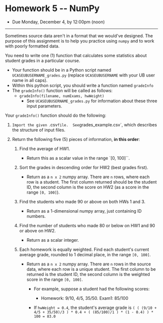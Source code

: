 # Homework 5 -- NumPy

- Due Monday, December 4, by 12:00pm (noon)

--- 

Sometimes source data aren't in a format that we would've designed.  The purpose of this assignment is to help you practice using `numpy` and to work with poorly formatted data.


You need to write one (1) function that calculates some statistics about student grades in a particular course.

- Your function should be in a Python script named `UCASEUBUSERNAME_grades.py` (replace `UCASEUBUSERNAME` with your UB user name in all caps).
- Within this python script, you should write a function named `gradeInfo`
- The `gradeInfo()` function will be called as follows: 
    - `gradeInfo(filename, numExams, hwWeight)`
        - See `UCASEUBUSERNAME_grades.py` for information about these three input parameters.

Your `gradeInfo()` function should do the following:

1. `Import the given `.csv` file.  See `grades_example.csv`, which describes the structure of input files.

2. Return the following five (5) pieces of information, **in this order**:
    1. Find the average of HW1. 
        - Return this as a scalar value in the range `[0, 100]``.

    1. Sort the grades in descending order for HW2 (best grades first). 
        - Return as a `n x 2` numpy array.  There are `n` rows, where each row is a student.  The first column returned should be the student ID, the second column is the score on HW2 (as a score in the range `[0, 100]`).
	
    1. Find the students who made 90 or above on both HWs 1 and 3. 
        - Return as a 1-dimensional numpy array, just containing ID numbers.

    1. Find the number of students who made 80 or below on HW1 and 90 or above on HW2. 
        - Return as a scalar integer.
	
    1. Each homework is equally weighted.  Find each student's current average grade, rounded to 1 decimal place, in the range `[0, 100]`. 
        - Return as a `n x 2` numpy array.  There are `n` rows in the source data, where each row is a unique student.  The first column to be returned is the student ID, the second column is the weighted score in the range `[0, 100]`.
            - For example, suppose a student had the following scores: 
                - Homework:  9/10, 4/5, 35/50.  Exam1:	85/100 
		
            - If `hwWeight = 0.4`, the student's average grade is
				`( ( (9/10 + 4/5 + 35/50)/3 ) * 0.4 + ( (85/100)/1 ) * (1 - 0.4) ) * 100 = 83.0`
	



	



	
	